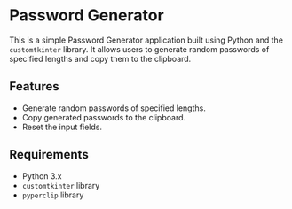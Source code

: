 # Password Generator

This is a simple Password Generator application built using Python and the `customtkinter` library. It allows users to generate random passwords of specified lengths and copy them to the clipboard.

## Features

- Generate random passwords of specified lengths.
- Copy generated passwords to the clipboard.
- Reset the input fields.

## Requirements

- Python 3.x
- `customtkinter` library
- `pyperclip` library